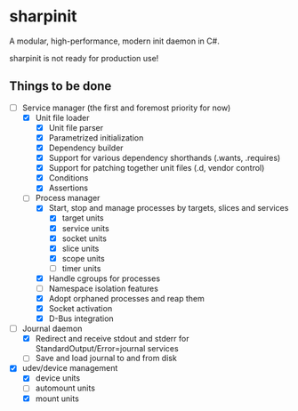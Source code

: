 # sharpinit
A modular, high-performance, modern init daemon in C#.

sharpinit is not ready for production use!

## Things to be done

- [ ] Service manager (the first and foremost priority for now)
  - [x] Unit file loader
    - [x] Unit file parser
    - [x] Parametrized initialization
    - [x] Dependency builder
    - [x] Support for various dependency shorthands (.wants, .requires)
    - [x] Support for patching together unit files (.d, vendor control)
    - [x] Conditions
    - [x] Assertions
  - [ ] Process manager
    - [x] Start, stop and manage processes by targets, slices and services
      - [x] target units
      - [x] service units
      - [x] socket units
      - [x] slice units
      - [x] scope units
      - [ ] timer units
    - [x] Handle cgroups for processes
    - [ ] Namespace isolation features
    - [x] Adopt orphaned processes and reap them
    - [x] Socket activation
    - [x] D-Bus integration
- [ ] Journal daemon
  - [x] Redirect and receive stdout and stderr for StandardOutput/Error=journal services
  - [ ] Save and load journal to and from disk
- [x] udev/device management
  - [x] device units
  - [ ] automount units
  - [x] mount units
